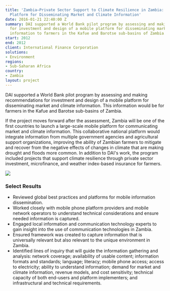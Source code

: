 ```yaml
---
title: 'Zambia—Private Sector Support to Climate Resilience in Zambia: Mobile Phone
  Platform for Disseminating Market and Climate Information'
date: 2016-01-21 22:40:00 Z
summary: DAI supported a World Bank pilot program by assessing and making recommendations
  for investment and design of a mobile platform for disseminating market and climate
  information to farmers in the Kafue and Barotse sub-basins of Zambia.
start: 2012
end: 2012
client: International Finance Corporation
solutions:
- Environment
regions:
- Sub-Saharan Africa
country:
- Zambia
layout: project
---
```


DAI supported a World Bank pilot program by assessing and making recommendations for investment and design of a mobile platform for disseminating market and climate information. This information would be for farmers in the Kafue and Barotse sub-basins of Zambia.

If the project moves forward after the assessment, Zambia will be one of the first countries to launch a large-scale mobile platform for communicating market and climate information. This collaborative national platform would integrate information from multiple government agencies and agricultural support organizations, improving the ability of Zambian farmers to mitigate and recover from the negative effects of changes in climate that are making drought and floods more common. In addition to DAI's work, the program included projects that support climate resilience through private sector investment, microfinance, and weather index-based insurance for farmers.

![][1]

### Select Results

* Reviewed global best practices and platforms for mobile information dissemination.
* Worked closely with mobile phone platform providers and mobile network operators to understand technical considerations and ensure needed information is captured.
* Engaged local information and communication technology experts to gain insight into the use of communication technologies in Zambia.
* Ensured framework was created to capture information that is universally relevant but also relevant to the unique environment in Zambia.
* Identified lines of inquiry that will guide the information gathering and analysis: network coverage; availability of usable content; information formats and standards; language; literacy; mobile phone access; access to electricity; ability to understand information; demand for market and climate information, revenue models, and cost sensitivity; technical capacity of both end-users and platform implementers; and infrastructural and technical requirements.

[1]: https://assetify-dai.com/projects/ZambiaIFC.jpg